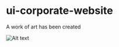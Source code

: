 # ui-corporate-website
A work of art has been created

![Alt text](https://github.com/mahdikargar-cmd/ui-corporate-website/assets/82155434/c1e2ee93-4cbd-4816-a5f8-4c7cf4034554 "main page ")
